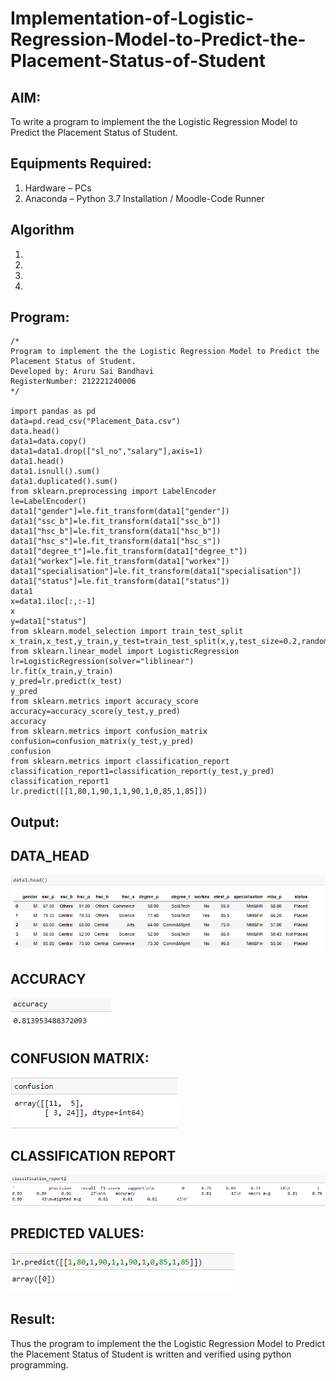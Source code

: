 # Implementation-of-Logistic-Regression-Model-to-Predict-the-Placement-Status-of-Student

## AIM:
To write a program to implement the the Logistic Regression Model to Predict the Placement Status of Student.

## Equipments Required:
1. Hardware – PCs
2. Anaconda – Python 3.7 Installation / Moodle-Code Runner

## Algorithm
1. 
2. 
3. 
4. 

## Program:
```
/*
Program to implement the the Logistic Regression Model to Predict the Placement Status of Student.
Developed by: Aruru Sai Bandhavi
RegisterNumber: 212221240006
*/

import pandas as pd
data=pd.read_csv("Placement_Data.csv")
data.head()
data1=data.copy() 
data1=data1.drop(["sl_no","salary"],axis=1) 
data1.head() 
data1.isnull().sum() 
data1.duplicated().sum()
from sklearn.preprocessing import LabelEncoder
le=LabelEncoder() 
data1["gender"]=le.fit_transform(data1["gender"]) 
data1["ssc_b"]=le.fit_transform(data1["ssc_b"]) 
data1["hsc_b"]=le.fit_transform(data1["hsc_b"])
data1["hsc_s"]=le.fit_transform(data1["hsc_s"])
data1["degree_t"]=le.fit_transform(data1["degree_t"])
data1["workex"]=le.fit_transform(data1["workex"])
data1["specialisation"]=le.fit_transform(data1["specialisation"])
data1["status"]=le.fit_transform(data1["status"])
data1
x=data1.iloc[:,:-1] 
x   
y=data1["status"]
from sklearn.model_selection import train_test_split
x_train,x_test,y_train,y_test=train_test_split(x,y,test_size=0.2,random_state=0)
from sklearn.linear_model import LogisticRegression
lr=LogisticRegression(solver="liblinear")
lr.fit(x_train,y_train)
y_pred=lr.predict(x_test) 
y_pred
from sklearn.metrics import accuracy_score 
accuracy=accuracy_score(y_test,y_pred) 
accuracy
from sklearn.metrics import confusion_matrix
confusion=confusion_matrix(y_test,y_pred)
confusion
from sklearn.metrics import classification_report
classification_report1=classification_report(y_test,y_pred)
classification_report1
lr.predict([[1,80,1,90,1,1,90,1,0,85,1,85]])
```

## Output:
## DATA_HEAD
![the Logistic Regression Model to Predict the Placement Status of Student](https://github.com/Saibandhavi75/Implementation-of-Logistic-Regression-Model-to-Predict-the-Placement-Status-of-Student/blob/main/ml%20otp1.png?raw=true)

## ACCURACY
![output](https://github.com/Saibandhavi75/Implementation-of-Logistic-Regression-Model-to-Predict-the-Placement-Status-of-Student/blob/main/ml%20otp2.png?raw=true)

## CONFUSION MATRIX:
![output](https://github.com/Saibandhavi75/Implementation-of-Logistic-Regression-Model-to-Predict-the-Placement-Status-of-Student/blob/main/ml%20OTP3%20N.png?raw=true)

## CLASSIFICATION REPORT
![output](https://github.com/Saibandhavi75/Implementation-of-Logistic-Regression-Model-to-Predict-the-Placement-Status-of-Student/blob/main/ml%20otp4.png?raw=true)

## PREDICTED VALUES:
![output](https://github.com/Saibandhavi75/Implementation-of-Logistic-Regression-Model-to-Predict-the-Placement-Status-of-Student/blob/main/ml%20otp5.png?raw=true)
## Result:
Thus the program to implement the the Logistic Regression Model to Predict the Placement Status of Student is written and verified using python programming.
